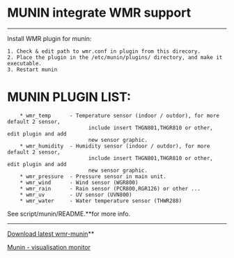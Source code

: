 # MUNIN integrate WMR support #

---

Install WMR plugin for munin:
```
1. Check & edit path to wmr.conf in plugin from this direcory.
2. Place the plugin in the /etc/munin/plugins/ directory, and make it executable.
3. Restart munin
```

# MUNIN PLUGIN LIST: #

```
    * wmr_temp		- Temperature sensor (indoor / outdor), for more default 2 sensor,
                          include insert THGN801,THGR810 or other, edit plugin and add
                          new sensor graphic.  
    * wmr_humidity	- Humidity sensor (indoor / outdor), for more default 2 sensor,
                          include insert THGN801,THGR810 or other, edit plugin and add
                          new sensor graphic.
    * wmr_pressure	- Pressure sensor in main unit.
    * wmr_wind		- Wind sensor (WGR800)
    * wmr_rain		- Rain sensor (PCR800,RGR126) or other ...
    * wmr_uv		- UV sensor (UVN800)
    * wmr_water		- Water temperature sensor (THWR288)
```

See script/munin/README.**for more info.

---

[Download latest wmr-munin](http://www.nkl.ru/support/wmr/wmr-munin.tar.gz)**

[Munin - visualisation monitor](http://sourceforge.net/projects/munin/files/)